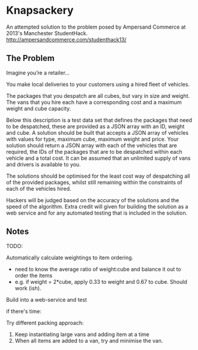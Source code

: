 # Knapsackery

An attempted solution to the problem posed by Ampersand Commerce at 2013's Manchester StudentHack. http://ampersandcommerce.com/studenthack13/

## The Problem
Imagine you’re a retailer…
 
You make local deliveries to your customers using a hired fleet of vehicles.

The packages that you despatch are all cubes, but vary in size and weight. The vans that you hire each have a corresponding cost and a maximum weight and cube capacity.

Below this description is a test data set that defines the packages that need to be despatched, these are provided as a JSON array with an ID, weight and cube. A solution should be built that accepts a JSON array of vehicles with values for type, maximum cube, maximum weight and price. Your solution should return a JSON array with each of the vehicles that are required, the IDs of the packages that are to be despatched within each vehicle and a total cost. It can be assumed that an unlimited supply of vans and drivers is available to you.

The solutions should be optimised for the least cost way of despatching all of the provided packages, whilst still remaining within the constraints of each of the vehicles hired.

Hackers will be judged based on the accuracy of the solutions and the speed of the algorithm. Extra credit will given for building the solution as a web service and for any automated testing that is included in the solution.

## Notes

TODO:

Automatically calculate weightings to item ordering.
- need to know the average ratio of weight:cube and balance it out to order the items
- e.g. if weight = 2*cube, apply 0.33 to weight and 0.67 to cube. Should work (ish).

Build into a web-service and test

if there's time: 

Try different packing approach:
1. Keep instantiating large vans and adding item at a time
2. When all items are added to a van, try and minimise the van.